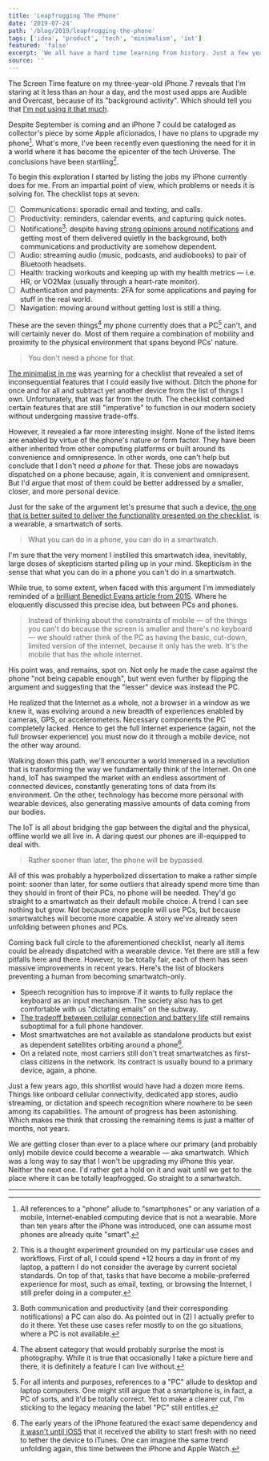 ```yaml
---
title: 'Leapfrogging The Phone'
date: '2019-07-24'
path: '/blog/2019/leapfrogging-the-phone'
tags: ['idea', 'product', 'tech', 'minimalism', 'iot']
featured: 'false'
excerpt: 'We all have a hard time learning from history. Just a few years ago, a phone was considered not capable enough to ever replace a PC. Time has proven all of us wrong. Smartwatches are already walking down the exact same path. Yet we seem to have forgotten.'
source: ''
---
```


The Screen Time feature on my three-year-old iPhone 7 reveals that I'm staring at it less than an hour a day, and the most used apps are Audible and Overcast, because of its "background activity". Which should tell you that [I'm not using it that much](/blog/2018/idle-time).

Despite September is coming and an iPhone 7 could be cataloged as collector's piece by some Apple aficionados, I have no plans to upgrade my phone[^1]. What's more, I've been recently even questioning the need for it in a world where it has become the epicenter of the tech Universe. The conclusions have been startling[^2].

To begin this exploration I started by listing the jobs my iPhone currently does for me. From an impartial point of view, which problems or needs it is solving for. The checklist tops at seven:

- [ ] Communications: sporadic email and texting, and calls.
- [ ] Productivity: reminders, calendar events, and capturing quick notes.
- [ ] Notifications[^3]: despite having [strong opinions around notifications](/blog/2019/attention-deprived) and getting most of them delivered quietly in the background, both communications and productivity are somehow dependent.
- [ ] Audio: streaming audio (music, podcasts, and audiobooks) to pair of Bluetooth headsets.
- [ ] Health: tracking workouts and keeping up with my health metrics — i.e. HR, or VO2Max (usually through a heart-rate monitor).
- [ ] Authentication and payments: 2FA for some applications and paying for stuff in the real world.
- [ ] Navigation: moving around without getting lost is still a thing.

These are the seven things[^4] my phone currently does that a PC[^5] can't, and will certainly never do. Most of them require a combination of mobility and proximity to the physical environment that spans beyond PCs' nature.

> You don't need a phone for that.

[The minimalist in me](/tags/minimalism) was yearning for a checklist that revealed a set of inconsequential features that I could easily live without. Ditch the phone for once and for all and subtract yet another device from the list of things I own. Unfortunately, that was far from the truth. The checklist contained certain features that are still "imperative" to function in our modern society without undergoing massive trade-offs.

However, it revealed a far more interesting insight. None of the listed items are enabled by virtue of the phone's nature or form factor. They have been either inherited from other computing platforms or built around its convenience and omnipresence. In other words, one can't help but conclude that I don't need _a phone_ for that. These jobs are nowadays dispatched on a phone because, again, it is convenient and omnipresent. But I'd argue that most of them could be better addressed by a smaller, closer, and more personal device.

Just for the sake of the argument let's presume that such a device, [the one that is better suited to deliver the functionality presented on the checklist](/blog/2014/the-ultimate-device), is a wearable, a smartwatch of sorts.

> What you can do in a phone, you can do in a smartwatch.

I'm sure that the very moment I instilled this smartwatch idea, inevitably, large doses of skepticism started piling up in your mind. Skepticism in the sense that what you can do in a phone you can't do in a smartwatch.

While true, to some extent, when faced with this argument I'm immediately reminded of a [brilliant Benedict Evans article from 2015](https://www.ben-evans.com/benedictevans/2015/5/14/mobile-first). Where he eloquently discussed this precise idea, but between PCs and phones.

> Instead of thinking about the constraints of mobile — of the things you can't do because the screen is smaller and there's no keyboard — we should rather think of the PC as having the basic, cut-down, limited version of the internet, because it only has the web. It's the mobile that has the whole internet.

His point was, and remains, spot on. Not only he made the case against the phone "not being capable enough", but went even further by flipping the argument and suggesting that the "lesser" device was instead the PC.

He realized that the Internet as a whole, not a browser in a window as we knew it, was evolving around a new breadth of experiences enabled by cameras, GPS, or accelerometers. Necessary components the PC completely lacked. Hence to get the full Internet experience (again, not the full browser experience) you must now do it through a mobile device, not the other way around.

Walking down this path, we'll encounter a world immersed in a revolution that is transforming the way we fundamentally think of the Internet. On one hand, IoT has swamped the market with an endless assortment of connected devices, constantly generating tons of data from its environment. On the other, technology has become more personal with wearable devices, also generating massive amounts of data coming from our bodies.

The IoT is all about bridging the gap between the digital and the physical, offline world we all live in. A daring quest our phones are ill-equipped to deal with.

> Rather sooner than later, the phone will be bypassed.

All of this was probably a hyperbolized dissertation to make a rather simple point: sooner than later, for some outliers that already spend more time than they should in front of their PCs, no phone will be needed. They'd go straight to a smartwatch as their default mobile choice. A trend I can see nothing but grow. Not because more people will use PCs, but because smartwatches will become more capable. A story we've already seen unfolding between phones and PCs.

Coming back full circle to the aforementioned checklist, nearly all items could be already dispatched with a wearable device. Yet there are still a few pitfalls here and there. However, to be totally fair, each of them has seen massive improvements in recent years. Here's the list of blockers preventing a human from becoming smartwatch-only.

- Speech recognition has to improve if it wants to fully replace the keyboard as an input mechanism. The society also has to get comfortable with us "dictating emails" on the subway.
- [The tradeoff between cellular connection and battery life](/blog/2016/detachment-apple-watch) still remains suboptimal for a full phone handover.
- Most smartwatches are not available as standalone products but exist as dependent satellites orbiting around a phone[^6].
- On a related note, most carriers still don't treat smartwatches as first-class citizens in the network. Its contract is usually bound to a primary device, again, a phone.

Just a few years ago, this shortlist would have had a dozen more items. Things like onboard cellular connectivity, dedicated app stores, audio streaming, or dictation and speech recognition where nowhere to be seen among its capabilities. The amount of progress has been astonishing. Which makes me think that crossing the remaining items is just a matter of months, not years.

We are getting closer than ever to a place where our primary (and probably only) mobile device could become a wearable — aka smartwatch. Which was a long way to say that I won't be upgrading my iPhone this year. Neither the next one. I'd rather get a hold on it and wait until we get to the place where it can be totally leapfrogged. Go straight to a smartwatch.

---

[^1]: All references to a "phone" allude to "smartphones" or any variation of a mobile, Internet-enabled computing device that is not a wearable. More than ten years after the iPhone was introduced, one can assume most phones are already quite "smart".
[^2]: This is a thought experiment grounded on my particular use cases and workflows. First of all, I could spend +12 hours a day in front of my laptop, a pattern I do not consider the average by current societal standards. On top of that, tasks that have become a mobile-preferred experience for most, such as email, texting, or browsing the Internet, I still prefer doing in a computer.
[^3]: Both communication and productivity (and their corresponding notifications) a PC can also do. As pointed out in (2) I actually prefer to do it there. Yet these use cases refer mostly to on the go situations, where a PC is not available.
[^4]: The absent category that would probably surprise the most is photography. While it is true that occasionally I take a picture here and there, it is definitely a feature I can live without.
[^5]: For all intents and purposes, references to a "PC" allude to desktop and laptop computers. One might still argue that a smartphone is, in fact, a PC of sorts, and it'd be totally correct. Yet to make a clearer cut, I'm sticking to the legacy meaning the label "PC" still entitles.
[^6]: The early years of the iPhone featured the exact same dependency and [it wasn't until iOS5](https://en.wikipedia.org/wiki/IOS_version_history#iOS_5) that it received the ability to start fresh with no need to tether the device to iTunes. One can imagine the same trend unfolding again, this time between the iPhone and Apple Watch.
